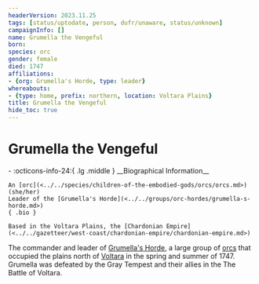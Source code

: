 ```yaml
---
headerVersion: 2023.11.25
tags: [status/uptodate, person, dufr/unaware, status/unknown]
campaignInfo: []
name: Grumella the Vengeful
born:
species: orc
gender: female
died: 1747
affiliations:
- {org: Grumella's Horde, type: leader}
whereabouts:
- {type: home, prefix: northern, location: Voltara Plains}
title: Grumella the Vengeful
hide_toc: true
---
```

# Grumella the Vengeful
<div class="grid cards ext-narrow-margin ext-one-column" markdown>
- :octicons-info-24:{ .lg .middle } __Biographical Information__

    An [orc](<../../species/children-of-the-embodied-gods/orcs/orcs.md>) (she/her)  
    Leader of the [Grumella's Horde](<../../groups/orc-hordes/grumella-s-horde.md>)  
    { .bio }

    Based in the Voltara Plains, the [Chardonian Empire](<../../gazetteer/west-coast/chardonian-empire/chardonian-empire.md>)
</div>


The commander and leader of [Grumella's Horde](<../../groups/orc-hordes/grumella-s-horde.md>), a large group of [orcs](<../../species/children-of-the-embodied-gods/orcs/orcs.md>) that occupied the plains north of [Voltara](<../../gazetteer/west-coast/chardonian-empire/northern-frontier/voltara.md>) in the spring and summer of 1747. Grumella was defeated by the Gray Tempest and their allies in the The Battle of Voltara. 